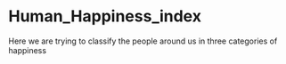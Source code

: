 # Human_Happiness_index
Here we are trying to classify the people around us in three categories of happiness 

